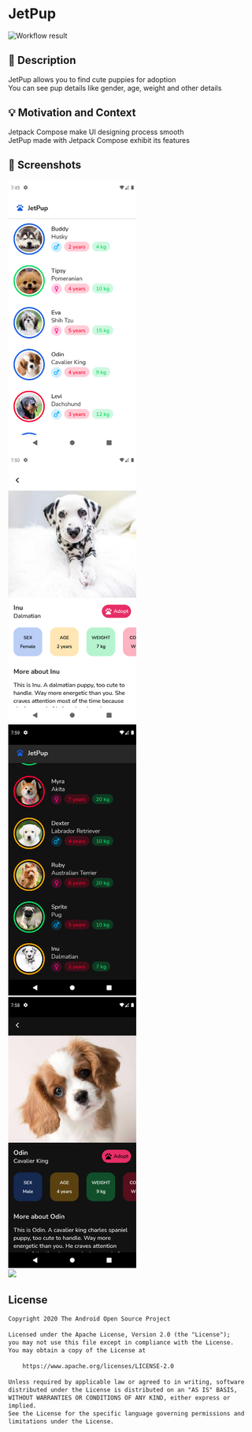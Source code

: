 # JetPup

![Workflow result](https://github.com/V9vek/JetPup/workflows/Check/badge.svg)


## :scroll: Description
JetPup allows you to find cute puppies for adoption
<br />
You can see pup details like gender, age, weight and other details


## :bulb: Motivation and Context
Jetpack Compose make UI designing process smooth
<br />
JetPup made with Jetpack Compose exhibit its features


## :camera_flash: Screenshots
<img src="/results/screenshot_1.png" width="260">&emsp;<img src="/results/screenshot_2.png" width="260">
 <br />
<img src="/results/screenshot_4.png" width="260">&emsp;<img src="/results/screenshot_3.png" width="260">
<br />
<img src="/results/video.gif" width="260">

## License
```
Copyright 2020 The Android Open Source Project

Licensed under the Apache License, Version 2.0 (the "License");
you may not use this file except in compliance with the License.
You may obtain a copy of the License at

    https://www.apache.org/licenses/LICENSE-2.0

Unless required by applicable law or agreed to in writing, software
distributed under the License is distributed on an "AS IS" BASIS,
WITHOUT WARRANTIES OR CONDITIONS OF ANY KIND, either express or implied.
See the License for the specific language governing permissions and
limitations under the License.
```